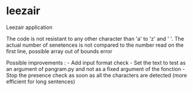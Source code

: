 # leezair
Leezair application

The code is not resistant to any other character than 'a' to 'z' and ' '.
The actual number of senetences is not compared to the number read on the first line, possible array out of bounds error

Possible improvements :
    - Add input format check
    - Set the text to test as an argument of pangram.py and not as a fixed argument of the fonction
    - Stop the presence check as soon as all the characters are detected (more efficient for long sentences)
